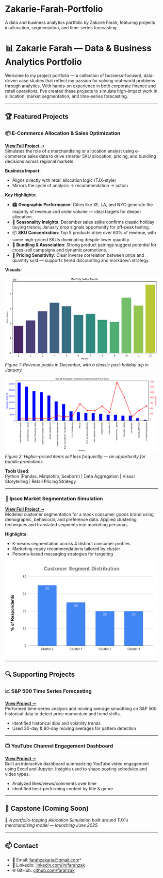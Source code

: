 # Zakarie-Farah-Portfolio
A data and business analytics portfolio by Zakarie Farah, featuring projects in allocation, segmentation, and time-series forecasting.

# 📊 Zakarie Farah — Data & Business Analytics Portfolio

Welcome to my project portfolio — a collection of business-focused, data-driven case studies that reflect my passion for solving real-world problems through analytics. With hands-on experience in both corporate finance and retail operations, I’ve created these projects to simulate high-impact work in allocation, market segmentation, and time-series forecasting.

---

## 🏆 Featured Projects

### 📦 E-Commerce Allocation & Sales Optimization  
**[View Full Project ➝](https://github.com/farahzak/E-commerce)**  
Simulates the role of a merchandising or allocation analyst using e-commerce sales data to drive smarter SKU allocation, pricing, and bundling decisions across regional markets.

**Business Impact:**
- Aligns directly with retail allocation logic (TJX-style)
- Mirrors the cycle of analysis → recommendation → action

**Key Highlights:**
- 🏙️ **Geographic Performance**: Cities like SF, LA, and NYC generate the majority of revenue and order volume — ideal targets for deeper allocation.
- 📆 **Seasonality Insights**: December sales spike confirms classic holiday buying trends; January drop signals opportunity for off-peak testing.
- 📦 **SKU Concentration**: Top 5 products drive over 60% of revenue, with some high-priced SKUs dominating despite lower quantity.
- 🔗 **Bundling & Association**: Strong product pairings suggest potential for cross-sell campaigns and dynamic promotions.
- 💸 **Pricing Sensitivity**: Clear inverse correlation between price and quantity sold — supports tiered discounting and markdown strategy.

**Visuals:**

![Monthly Sales](https://github.com/farahzak/E-commerce/raw/main/images/monthly_sales.png)  
*Figure 1: Revenue peaks in December, with a classic post-holiday dip in January.*

![Price vs Quantity](https://github.com/farahzak/E-commerce/raw/main/images/top_products.png)  
*Figure 2: Higher-priced items sell less frequently — an opportunity for bundle promotions.*

**Tools Used:**  
Python (Pandas, Matplotlib, Seaborn) | Data Aggregation | Visual Storytelling | Retail Pricing Strategy


---

### 🧠 Ipsos Market Segmentation Simulation  
**[View Full Project ➝](https://github.com/farahzak/Ipsos-Market-Research-Simulation)**  
Modeled customer segmentation for a mock consumer goods brand using demographic, behavioral, and preference data. Applied clustering techniques and translated segments into marketing personas.

**Highlights:**
- K-means segmentation across 4 distinct consumer profiles
- Marketing-ready recommendations tailored by cluster
- Persona-based messaging strategies for targeting

![Customer Segment Distribution](https://github.com/farahzak/Ipsos-Market-Research-Simulation/blob/main/images/Customer%20Segment%20Distribution%20(1).png)

---

## 🔍 Supporting Projects

### 📈 S&P 500 Time Series Forecasting  
**[View Project ➝](https://github.com/farahzak/Stock-Exchange)**  
Performed time-series analysis and moving average smoothing on S&P 500 historical data to detect price momentum and trend shifts.

- Identified historical dips and volatility trends
- Used 30-day & 90-day moving averages for pattern detection

---

### 📺 YouTube Channel Engagement Dashboard  
**[View Project ➝](https://github.com/farahzak/Data-Analyst-and-Visualization-Portfolio)**  
Built an interactive dashboard summarizing YouTube video engagement using Excel and Jupyter. Insights used to shape posting schedules and video types.

- Analyzed likes/views/comments over time
- Identified best-performing content by title & genre

---

## 🧱 Capstone (Coming Soon)

📌 *A portfolio-topping Allocation Simulation built around TJX's merchandising model — launching June 2025.*

---

## 📫 Contact

- 📧 Email: farahzakarie@gmail.com*
- 💼 LinkedIn: [linkedin.com/in/farahzak](https://www.linkedin.com/in/farahzak)
- 🌐 GitHub: [github.com/farahzak](https://github.com/farahzak)
